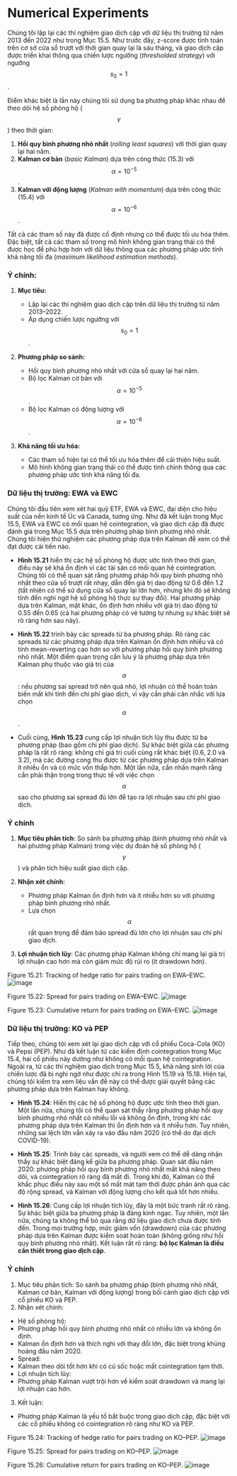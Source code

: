 # Numerical Experiments
Chúng tôi lặp lại các thí nghiệm giao dịch cặp với dữ liệu thị trường từ năm 2013 đến 2022 như trong Mục 15.5. Như trước đây, z-score được tính toán trên cơ sở cửa sổ trượt với thời gian quay lại là sáu tháng, và giao dịch cặp được triển khai thông qua chiến lược ngưỡng (*thresholded strategy*) với ngưỡng $$s_0 = 1$$.

Điểm khác biệt là lần này chúng tôi sử dụng ba phương pháp khác nhau để theo dõi hệ số phòng hộ ($$\gamma$$) theo thời gian:
1. **Hồi quy bình phương nhỏ nhất** (*rolling least squares*) với thời gian quay lại hai năm.
2. **Kalman cơ bản** (*basic Kalman*) dựa trên công thức (15.3) với $$\alpha = 10^{-5}$$.
3. **Kalman với động lượng** (*Kalman with momentum*) dựa trên công thức (15.4) với $$\alpha = 10^{-6}$$.

Tất cả các tham số này đã được cố định nhưng có thể được tối ưu hóa thêm. Đặc biệt, tất cả các tham số trong mô hình không gian trạng thái có thể được học để phù hợp hơn với dữ liệu thông qua các phương pháp ước tính khả năng tối đa (*maximum likelihood estimation methods*).

### Ý chính:
1. **Mục tiêu:**
   - Lặp lại các thí nghiệm giao dịch cặp trên dữ liệu thị trường từ năm 2013–2022.
   - Áp dụng chiến lược ngưỡng với $$s_0 = 1$$.

2. **Phương pháp so sánh:**
   - Hồi quy bình phương nhỏ nhất với cửa sổ quay lại hai năm.
   - Bộ lọc Kalman cơ bản với $$\alpha = 10^{-5}$$.
   - Bộ lọc Kalman có động lượng với $$\alpha = 10^{-6}$$.

3. **Khả năng tối ưu hóa:**
   - Các tham số hiện tại có thể tối ưu hóa thêm để cải thiện hiệu suất.
   - Mô hình không gian trạng thái có thể được tinh chỉnh thông qua các phương pháp ước tính khả năng tối đa.

### Dữ liệu thị trường: EWA và EWC
Chúng tôi đầu tiên xem xét hai quỹ ETF, EWA và EWC, đại diện cho hiệu suất của nền kinh tế Úc và Canada, tương ứng. Như đã kết luận trong Mục 15.5, EWA và EWC có mối quan hệ cointegration, và giao dịch cặp đã được đánh giá trong Mục 15.5 dựa trên phương pháp bình phương nhỏ nhất. Chúng tôi hiện thử nghiệm các phương pháp dựa trên Kalman để xem có thể đạt được cải tiến nào.

- **Hình 15.21** hiển thị các hệ số phòng hộ được ước tính theo thời gian, điều này sẽ khá ổn định vì các tài sản có mối quan hệ cointegration. Chúng tôi có thể quan sát rằng phương pháp hồi quy bình phương nhỏ nhất theo cửa sổ trượt rất nhạy, dẫn đến giá trị dao động từ 0.6 đến 1.2 (tất nhiên có thể sử dụng cửa sổ quay lại lớn hơn, nhưng khi đó sẽ không tính đến nghi ngờ hệ số phòng hộ thực sự thay đổi). Hai phương pháp dựa trên Kalman, mặt khác, ổn định hơn nhiều với giá trị dao động từ 0.55 đến 0.65 (cả hai phương pháp có vẻ tương tự nhưng sự khác biệt sẽ rõ ràng hơn sau này).

- **Hình 15.22** trình bày các spreads từ ba phương pháp. Rõ ràng các spreads từ các phương pháp dựa trên Kalman ổn định hơn nhiều và có tính mean-reverting cao hơn so với phương pháp hồi quy bình phương nhỏ nhất. Một điểm quan trọng cần lưu ý là phương pháp dựa trên Kalman phụ thuộc vào giá trị của $$\alpha$$: nếu phương sai spread trở nên quá nhỏ, lợi nhuận có thể hoàn toàn biến mất khi tính đến chi phí giao dịch, vì vậy cần phải cân nhắc với lựa chọn $$\alpha$$.

- Cuối cùng, **Hình 15.23** cung cấp lợi nhuận tích lũy thu được từ ba phương pháp (bao gồm chi phí giao dịch). Sự khác biệt giữa các phương pháp là rất rõ ràng: không chỉ giá trị cuối cùng rất khác biệt (0.6, 2.0 và 3.2), mà các đường cong thu được từ các phương pháp dựa trên Kalman ít nhiều ổn và có mức vốn thấp hơn. Một lần nữa, cần nhấn mạnh rằng cần phải thận trọng trong thực tế với việc chọn $$\alpha$$ sao cho phương sai spread đủ lớn để tạo ra lợi nhuận sau chi phí giao dịch.

### Ý chính
1. **Mục tiêu phân tích**: So sánh ba phương pháp (bình phương nhỏ nhất và hai phương pháp Kalman) trong việc dự đoán hệ số phòng hộ ($$\gamma$$) và phân tích hiệu suất giao dịch cặp.

2. **Nhận xét chính**:
   - Phương pháp Kalman ổn định hơn và ít nhiễu hơn so với phương pháp bình phương nhỏ nhất.
   - Lựa chọn $$\alpha$$ rất quan trọng để đảm bảo spread đủ lớn cho lợi nhuận sau chi phí giao dịch.

3. **Lợi nhuận tích lũy**: Các phương pháp Kalman không chỉ mang lại giá trị lợi nhuận cao hơn mà còn giảm mức độ rủi ro (ít drawdown hơn).

Figure 15.21: Tracking of hedge ratio for pairs trading on EWA–EWC.
![image](https://github.com/user-attachments/assets/e09e9136-9111-44d5-96df-946e039a8945)

Figure 15.22: Spread for pairs trading on EWA–EWC.
![image](https://github.com/user-attachments/assets/82a55efe-dd30-4f7c-a1d0-544713c90538)

Figure 15.23: Cumulative return for pairs trading on EWA–EWC.
![image](https://github.com/user-attachments/assets/7796e407-9ee0-4950-b5e5-e6ccde5ed3ba)

### Dữ liệu thị trường: KO và PEP
Tiếp theo, chúng tôi xem xét lại giao dịch cặp với cổ phiếu Coca-Cola (KO) và Pepsi (PEP). Như đã kết luận từ các kiểm định cointegration trong Mục 15.4, hai cổ phiếu này dường như không có mối quan hệ cointegration. Ngoài ra, từ các thí nghiệm giao dịch trong Mục 15.5, khả năng sinh lời của chiến lược đã bị nghi ngờ như được chỉ ra trong Hình 15.19 và 15.18. Hiện tại, chúng tôi kiểm tra xem liệu vấn đề này có thể được giải quyết bằng các phương pháp dựa trên Kalman hay không.

- **Hình 15.24**: Hiển thị các hệ số phòng hộ được ước tính theo thời gian. Một lần nữa, chúng tôi có thể quan sát thấy rằng phương pháp hồi quy bình phương nhỏ nhất có nhiều lỗi và không ổn định, trong khi các phương pháp dựa trên Kalman thì ổn định hơn và ít nhiễu hơn. Tuy nhiên, những sai lệch lớn vẫn xảy ra vào đầu năm 2020 (có thể do đại dịch COVID-19).

- **Hình 15.25**: Trình bày các spreads, và người xem có thể dễ dàng nhận thấy sự khác biệt đáng kể giữa ba phương pháp. Quan sát đầu năm 2020: phương pháp hồi quy bình phương nhỏ nhất mất khả năng theo dõi, và cointegration rõ ràng đã mất đi. Trong khi đó, Kalman có thể khắc phục điều này sau một số mất mát tạm thời được phản ánh qua các độ rộng spread, và Kalman với động lượng cho kết quả tốt hơn nhiều.

- **Hình 15.26**: Cung cấp lợi nhuận tích lũy, đây là một bức tranh rất rõ ràng. Sự khác biệt giữa ba phương pháp là đáng kinh ngạc. Tuy nhiên, một lần nữa, chúng ta không thể bỏ qua rằng dữ liệu giao dịch chưa được tính đến. Trong mọi trường hợp, mức giảm vốn (drawdown) của các phương pháp dựa trên Kalman được kiểm soát hoàn toàn (không giống như hồi quy bình phương nhỏ nhất). Kết luận rất rõ ràng: **bộ lọc Kalman là điều cần thiết trong giao dịch cặp**.

### Ý chính
1. Mục tiêu phân tích: So sánh ba phương pháp (bình phương nhỏ nhất, Kalman cơ bản, Kalman với động lượng) trong bối cảnh giao dịch cặp với cổ phiếu KO và PEP.
2. Nhận xét chính:
- Hệ số phòng hộ:
 - Phương pháp hồi quy bình phương nhỏ nhất có nhiễu lớn và không ổn định.
 - Kalman ổn định hơn và thích nghi với thay đổi lớn, đặc biệt trong khủng hoảng đầu năm 2020.
- Spread:
 - Kalman theo dõi tốt hơn khi có cú sốc hoặc mất cointegration tạm thời.
- Lợi nhuận tích lũy:
 - Phương pháp Kalman vượt trội hơn về kiểm soát drawdown và mang lại lợi nhuận cao hơn.
3. Kết luận:
- Phương pháp Kalman là yếu tố bắt buộc trong giao dịch cặp, đặc biệt với các cổ phiếu không có cointegration rõ ràng như KO và PEP.

Figure 15.24: Tracking of hedge ratio for pairs trading on KO–PEP.
![image](https://github.com/user-attachments/assets/27a00e77-f89d-4cb2-8c66-bfffa7492190)

Figure 15.25: Spread for pairs trading on KO–PEP.
![image](https://github.com/user-attachments/assets/9867e4c5-cc7d-44b0-b412-213b8b521d76)

Figure 15.26: Cumulative return for pairs trading on KO–PEP.
![image](https://github.com/user-attachments/assets/2771c55a-8d79-4292-99d0-144d9b90f465)


